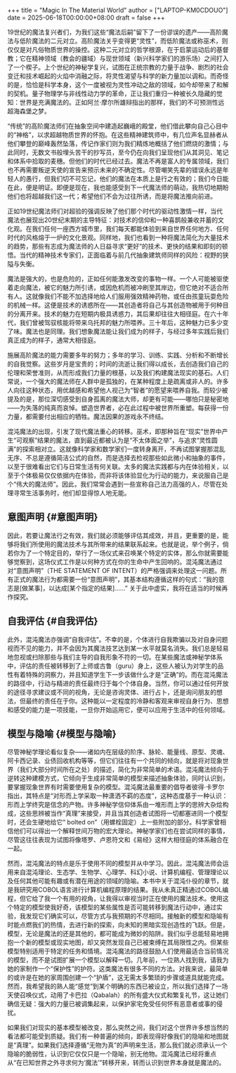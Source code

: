 +++
title = "Magic In The Material World"
author = ["LAPTOP-KM0CDOUO"]
date = 2025-06-18T00:00:00+08:00
draft = false
+++

19世纪的魔法复兴者们，为我们这些“魔法后嗣”留下了一份谬误的遗产——高阶魔法与低阶魔法的二元对立。高阶魔法关乎变得更“灵性”，而低阶魔法或称巫术，则仅仅是对凡俗物质世界的操控。这种二元对立的哲学根源，在于启蒙运动后的基督教；它在精神领域（教会的疆域）与现世领域（新兴科学家们的游乐场）之间打入了一个楔子。上个世纪的神秘学复兴，试图在正统宗教的力量于战争、剧烈的社会变迁和技术崛起的火焰中消融之际，将灵性渴望与科学的新力量加以调和。而奇怪的是，恰恰是科学本身，这个一度被视为灵性冲动之敌的领域，如今却带来了和解的契机。量子物理学与非线性动力学的革命，正让我们重归一种被长久隐藏的觉知：世界是充满魔法的。正如阿兰·摩尔所雄辩指出的那样，我们的不可预测性远超海森堡之梦。

“传统”的高阶魔法师们在抽象空间中建造起巍峨的殿堂，他们借此攀向自己心目中的“神格”，以求超越物质世界的怀抱。在这些精神建筑师中，有几位声名显赫者从他们攀登的巅峰轰然坠落，传记作家们则为我们精炼地概括了他们燃烧的激情；与此同时，无数文书般埋头苦干的抄写员，至今仍在向我们呈现他们从其洞见、笔记和体系中拾取的麦穗。但他们的时代已经过去。魔法不再是富人的专属领域，我们也不再需要叛逆天使的宣告来预示未来的不确定性。尽管嘲笑先辈的错误永远是年轻人的愚行，但我们切不可忘记，他们的魔法在本质上是行之有效的；我们今日能在此，便是明证。即便是现在，我也能感受到下一代魔法师的萌动，我热切地期盼他们也将超越我们这一代；希望他们不会为过往所诱，而是将魔法推向前进。

正如19世纪魔法师们对超验的强调反映了他们那个时代的驱动性激情一样，当代魔法也展现出20世纪末期的主导特征：对技术的信仰和一种喜鹊般兼收并蓄的文化观。在我们任何一座西方城市里，我们每天都能体验到来自世界任何地方、任何时代的风格熔于一炉的文化景观。同样地，我们也看到一种将魔法简化为大量技术的趋势，那些有志成为魔法师的人日益寻求“更好”的技术、更快的结果和即刻的顿悟。当代的精神技术专家们，正面临着与前几代抽象建筑师同样的风险：视野的狭隘与失衡。

魔法是强大的，也是危险的，正如任何能激发改变的事物一样。一个人可能被驱使着走向魔法，被它的魅力所引诱，或因危机而被冲刷至其岸边，但它绝对不适合所有人。这就像我们不能不加选择地给人们服用强效精神药物，或任由孩童玩耍危险的机械一样。这便是技术的诱惑所在——其创造者将自己与其创造物被用于何种目的分离开来。技术的魅力在短期内极具诱惑力，其后果却往往大相径庭。在六十年代，我们曾被驾驭核能将带来乌托邦的魅力所喂养。三十年后，这种魅力已多少变了味。魔法也是同理。我们想象魔法能让我们成为的样子，与经过多年实践后我们真正成为的样子，通常大相径庭。

施展高阶魔法的能力需要多年的努力；多年的学习、训练、实践、分析和不断增长的自我觉察。这些岁月是宝贵的；时间的流逝让我们得以成长，去创造我们自己的伦理和荣誉准则，从而形成我们力量的根基，以及我们构建魔法现实的基石。人们常说，一个强大的魔法师在人群中是孤独的，在某种程度上是疏离或非人的。许多人向往这种状态，用优越感和希望他人视己为“智者”的愿望来喂养自我。而较少被提及的是，那位深切感受到自身孤离的魔法大师，却更有可能——哪怕只是秘密地——为失落的纯真而哀悼。塑造世界者，必在此过程中被世界所重塑。每获得一份力量，都需要付出相应的牺牲。魔法因果的游戏永不终结。

混沌魔法的出现，引发了现代魔法重心的转移。巫术，即那种旨在“现实”世界中产生“可观察”结果的魔法，直到最近都被认为是“不太体面之举”，与追求“灵性圆满”的探索相对立。这就像科学家和数学家们一度转身离开，不再试图掌握那混乱无序、不总是遵循简洁公式的自然，而是选择去检视那些如此微小和抽象的事件，以至于很难看出它们与日常生活有何关联。太多的魔法实践都与内在体验相关，以至于个体极易仅仅依据内在体验，而非将该体验显化为行动的能力，来说服自己是个“伟大的魔法师”。因此，我们常常会遇到一些宣称自己法力高强的人，尽管在处理寻常生活事务时，他们却显得惊人地无能。


## 意图声明 {#意图声明}

因此，若要让魔法行之有效，我们就必须能够评估其成效，并且，更重要的是，能够将我们所使用的魔法技术与其所带来的结果联系起来。也就是说，举个例子，倘若你为了一个特定目的，举行了一场仪式来召唤某个特定的实体，那么你就需要能够觉察到，这场仪式工作是以何种方式在你的生命中产生回响的。混沌魔法通过对“意图声明”（THE STATEMENT OF INTENT）的严格强调来处理这一问题。所有正式的魔法行为都需要一份“意图声明”，其基本结构遵循这样的句式：“我的意志是[做某事]，以达成[某个指定的结果]……” 关于此中虚实，我将在适当的时候再作探究。


## 自我评估 {#自我评估}

此外，混沌魔法亦强调“自我评估”。不幸的是，个体进行自我欺骗以及对自身问题视而不见的能力，并不会因为其魔法技艺达到某一水平就莫名消失。我们总是轻易地忽视或扫除那些与我们主导的自我形象不符的一切。在某些魔法或神秘学体系中，评估的责任被转移到了上师或古鲁（guru）身上，这些人被认为对学生的品性有着特殊的洞察力，并且知道学生下一步该做什么才是“正确”的。而在混沌魔法的路径中，行动与精进的责任最终归于每个个体自身。当然，你可以通过任何开放的途径寻求建议或不同的视角，无论是咨询灵体、进行占卜，还是询问朋友的想法，但最终的责任在于你。这种能以一定程度的冷静和客观来审视自身行为、思想和感受的能力是一项技能，一旦你开始运用它，便可以应用于生活中的任何领域。


## 模型与隐喻 {#模型与隐喻}

尽管神秘学理论看似复杂——诸如内在层级的阶序、脉轮、能量线、原型、灵魂、阿卡西记录、业债回收机构等等，但它们往往有一个共同的倾向，就是将对现象世界（我们大部分时间所在之处）的描述，简化为非常简单的术语。混沌魔法倾向于逆转这种建模方式，它倾向于生成非常简单的模型来描述抽象体验，同时认识到，要掌握现象世界有时需要使用复杂的模型。混沌魔法最重要的倡导者彼得·卡罗尔指出，其特点是“对形而上学采取一种潇洒不羁的态度”，这种态度基于一种认识：形而上学终究是信念的产物。许多神秘学信仰体系由一堆形而上学的思辨大杂烩构成，这些思辨被当作“真理”来接受，并且当其创造者试图将一切都塞进同一个模型时，还会生硬地给它“ bolted on”（用螺栓固定）上一些附加的部分。科学家曾相信他们可以得出一个解释世间万物的宏大理论。神秘学家们也在尝试同样的事情，尽管这往往表现为试图将像塔罗、卢恩符文和《易经》这样大相径庭的体系融合在一起。

然而，混沌魔法的特点是乐于使用不同的模型并从中学习。因此，混沌魔法师会运用来自混沌理论、生态学、生物学、心理学、科幻小说、计算机编程、管理理论以及任何其他可能有趣或有潜在用途的领域的隐喻。本书中关于混沌仆役的章节，就是我研究用COBOL语言进行计算机编程原理的结果。我从未真正精通过COBOL编程，但它给了我一个有用的视角，让我得以审视当时正在使用的魔法技术。使用这个特定的模型使我好奇，该模型的某些属性是否可能转移到魔法行动中，通过实验，我发现它们确实可以，尽管方式与我预期的不尽相同。接触新的模型和隐喻有时能点燃我们的热情，去进行新的探索，向未知的黑暗实现创造性的飞跃。但是，模型，无论是魔法的还是其他的，都可能成为微妙的陷阱。我们似乎总能轻易地拥抱一个新的模型或现实地图，却又突然发现自己已被束缚在其局限性之内。但某些模型特别适用于特定的任务和情境。混沌魔法的路径鼓励人们使用最适合当前情况的模型，而不是试图扩展一个模型以解释一切。几年前，一位熟人找到我，请我为她的家制作一个“保护性”的护符。这类魔法有很多不同的方法。对我来说，最简单的或许是在她的家周围创建一个“护盾”，这无需太多繁琐的步骤或道具就能完成。然而，我希望我的熟人能“感觉”到某个明确的东西已被设立，所以我们选择了一场天使召唤仪式，动用了卡巴拉（Qabalah）的所有盛大仪式和繁复礼节，这让她们确信无疑：强大的力量已被调集起来，以保护家宅免受任何怀有恶意者或事的侵扰。

如果我们对现实的基本模型被改变，那么突然之间，我们对这个世界许多想当然的看法都可能受到质疑。我们有一种普遍的倾向，即表现得好像我们的隐喻和地图就是“真理”。如果我们选择遵循“无物为真”的声明来生活，那么我们就必须承认一个隐喻的脆弱性，认识到它仅仅只是一个隐喻，别无他物。混沌魔法已经将重点从“在已知世界之外寻求何为‘魔法’”转移开来，转而认识到世界本身就是魔法的。
